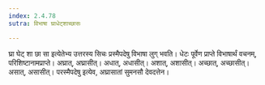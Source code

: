 ```yaml
---
index: 2.4.78
sutra: विभाषा घ्राधेट्शाच्छासः

---
```

घ्रा घेट् शा छा सा इत्येतेभ्य उत्तरस्य सिचः प्रस्मैपदेषु विभाषा लुग् भवति। धेटः पूर्वेण प्राप्ते विभाषार्थं वचनम्, परिशिष्टानामप्राप्ते। अघ्रात्, अघ्रासीत्। अधात्, अधासीत्। अशात्, अशासीत्। अच्छात्, अच्छासीत्। असात्, असासीत्। परस्मैपदेषु इत्येव, अघ्रासातां सुमनसौ देवदत्तेन।